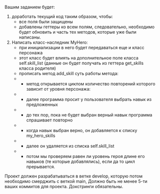Вашим заданием будет:
1) доработать текущий код таким образом, чтобы:
   - все поля были защищены
   - добавлены геттеры ко всем полям, следовательно, необходимо будет обновить и часть тех методов, которые уже были написаны.
2) Написать класс-наследник MyHero:
   - при инициализации в него будет передаваться еще и класс персонажа
   - этот класс будет влиять на дополнительное поле класса self.skill_list (данные он будет получать из геттера get_skills класса родителя)
   - прописать метод add_skill суть работы метода:
   - - метод открывается циклом количество повторений которого зависит от уровня персонажа:
   - - далее программа просит у пользователя выбрать навык из предложенных
   - - до тех пор, пока не будет выбран верный навык программа спрашивает повторно
   - - когда навык выбран верно, он добавляется к списку my_hero_skills
   - - далее он удаляется из списка self.skill_list
   - - потом мы проверяем равен ли уровень героя длине его навыков (те которые добавлялись), если да то цикл прерывается.

Проект должен разрабатываться в ветке develop, которую потом необходимо смерджить с веткой main,
Должно быть не менее 5-ти ваших коммитов для проекта. Докстринги обязательны.
   